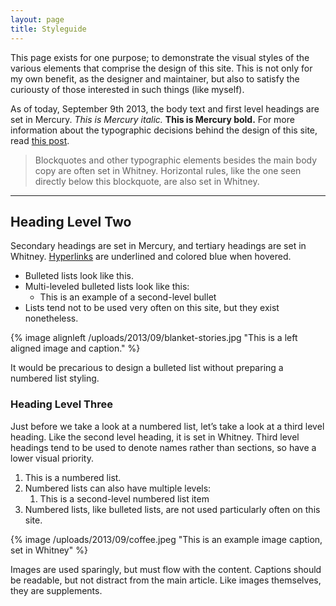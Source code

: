 ```yaml
---
layout: page
title: Styleguide
---
```


This page exists for one purpose; to demonstrate the visual styles of the various elements that comprise the design of this site. This is not only for my own benefit, as the designer and maintainer, but also to satisfy the curiousty of those interested in such things (like myself).

As of today, September 9th 2013, the body text and first level headings are set in Mercury. *This is Mercury italic.* **This is Mercury bold.** For more information about the typographic decisions behind the design of this site, read [this post](/2013/10/17/read-all-about-it/).

> Blockquotes and other typographic elements besides the main body copy are often set in Whitney. Horizontal rules, like the one seen directly below this blockquote, are also set in Whitney.

* * *

## Heading Level Two
Secondary headings are set in Mercury, and tertiary headings are set in Whitney. [Hyperlinks](/styleguide) are underlined and colored blue when hovered.

- Bulleted lists look like this.
- Multi-leveled bulleted lists look like this:
	- This is an example of a second-level bullet
- Lists tend not to be used very often on this site, but they exist nonetheless.

{% image alignleft /uploads/2013/09/blanket-stories.jpg "This is a left aligned image and caption." %}

It would be precarious to design a bulleted list without preparing a numbered list styling.

### Heading Level Three
Just before we take a look at a numbered list, let’s take a look at a third level heading. Like the second level heading, it is set in Whitney. Third level headings tend to be used to denote names rather than sections, so have a lower visual priority.

1. This is a numbered list.
2. Numbered lists can also have multiple levels:
	1. This is a second-level numbered list item
3. Numbered lists, like bulleted lists, are not used particularly often on this site.

{% image /uploads/2013/09/coffee.jpeg "This is an example image caption, set in Whitney" %}

Images are used sparingly, but must flow with the content. Captions should be readable, but not distract from the main article. Like images themselves, they are supplements.